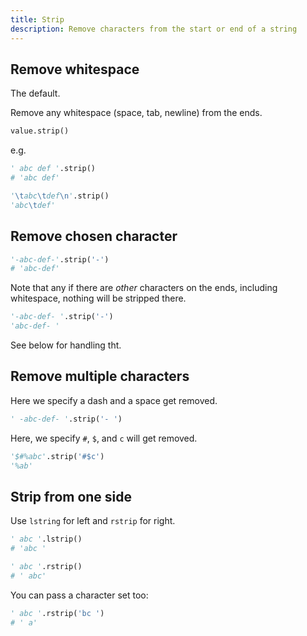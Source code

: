 ```yaml
---
title: Strip
description: Remove characters from the start or end of a string
---
```



## Remove whitespace

The default.

Remove any whitespace (space, tab, newline) from the ends.

```python
value.strip()
```

e.g.

```python
' abc def '.strip()
# 'abc def'
```

```python
'\tabc\tdef\n'.strip()
'abc\tdef'
```


## Remove chosen character

```python
'-abc-def-'.strip('-')
# 'abc-def'
```

Note that any if there are _other_ characters on the ends, including whitespace, nothing will be stripped there.

```python
'-abc-def- '.strip('-') 
'abc-def- '
```

See below for handling tht.


## Remove multiple characters

Here we specify a dash and a space get removed.

```python
' -abc-def- '.strip('- ')
```

Here, we specify `#`, `$`, and `c` will get removed.

```python
'$#%abc'.strip('#$c')
'%ab'
```


## Strip from one side

Use `lstring` for left and `rstrip` for right.

```python
' abc '.lstrip()
# 'abc '
```

```python
' abc '.rstrip()
# ' abc'
```

You can pass a character set too:

```python
' abc '.rstrip('bc ')
# ' a'
```
